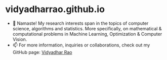 # vidyadharrao.github.io

- 👋 Namaste! My research interests span in the topics of computer science, algorithms and statistics. More specifically, on mathematical & computational problems in Machine Learning, Optimization & Computer Vision.
- 📫 For more information, inquiries or collaborations, check out my GitHub page: <a href=https://vidyadharrao.github.io/> Vidyadhar Rao </a>		
    
